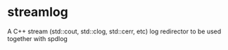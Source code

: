 # streamlog
A C++ stream (std::cout, std::clog, std::cerr, etc) log redirector to be used together with spdlog

